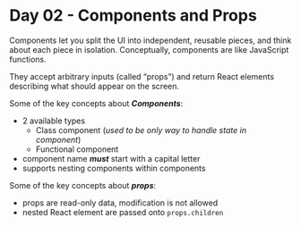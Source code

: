 # Day 02 - Components and Props
Components let you split the UI into independent, reusable pieces, and think about each piece in isolation. Conceptually, components are like JavaScript functions. 

They accept arbitrary inputs (called “props”) and return React elements describing what should appear on the screen. 

Some of the key concepts about ***Components***:
* 2 available types
  * Class component (*used to be only way to handle state in component*)
  * Functional component
* component name ***must*** start with a capital letter
* supports nesting components within components

Some of the key concepts about ***props***:
* props are read-only data, modification is not allowed
* nested React element are passed onto `props.children`